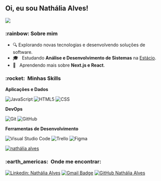 <h2> Oi, eu sou Nathália Alves! </h2>

![](https://komarev.com/ghpvc/?username=nathalia-alves&color=006bed)

<h3> :rainbow: Sobre mim </h3>

- :mag: Explorando novas tecnologias e desenvolvendo soluções de software.
- 🎓 &nbsp; Estudando **Análise e Desenvolvimento de Sistemas** na <a href="https://estacio.br/cursos/graduacao/analise-e-desenvolvimento-de-sistemas">Estácio</a>.
- 🌱 &nbsp; Aprendendo mais sobre **Next.js e React**.

<h3> :rocket: &nbsp;Minhas Skills </h3>

**Aplicações e Dados**

  ![JavaScript](https://img.shields.io/badge/-JavaScript-333333?style=flat&logo=javascript)
  ![HTML5](https://img.shields.io/badge/-HTML5-333333?style=flat&logo=HTML5)
  ![CSS](https://img.shields.io/badge/-CSS-333333?style=flat&logo=CSS3&logoColor=1572B6)

**DevOps**

  ![Git](https://img.shields.io/badge/-Git-333333?style=flat&logo=git)
  ![GitHub](https://img.shields.io/badge/-GitHub-333333?style=flat&logo=github)

**Ferramentas de Desenvolvimento**

  ![Visual Studio Code](https://img.shields.io/badge/-Visual%20Studio%20Code-333333?style=flat&logo=visual-studio-code&logoColor=007ACC)
  ![Trello](https://img.shields.io/badge/-Trello-333333?style=flat&logo=trello&logoColor=007ACC)
  ![Figma](https://img.shields.io/badge/-Figma-333333?style=flat&logo=figma&logoColor=007ACC)
<br/>

[![nathália alves](https://github-readme-stats.vercel.app/api/top-langs/?username=nathalia-alves&hide=html&layout=compact&theme=radical)](https://github.com/anuraghazra/github-readme-stats)

<h3> :earth_americas: &nbsp;Onde me encontrar: </h3> 

[![Linkedin: Nathália Alves](https://img.shields.io/badge/LinkedIn-blue?style=flat-square&logo=Linkedin&logoColor=white&link=https://www.linkedin.com/in/nath%C3%A1lia-alves-292842241/)](https://www.linkedin.com/in/nath%C3%A1lia-alves-292842241/)
[![Gmail Badge](https://img.shields.io/badge/-naathalvs@gmail.com-006bed?style=flat-square&logo=Gmail&logoColor=white&link=mailto:naathalvs@gmail.com)](mailto:naathalvs@gmail.com)
[![GitHub Nathália Alves]( https://img.shields.io/github/followers/nathalia-alves?label=follow&style=social)](https://github.com/nathalia-alves)
